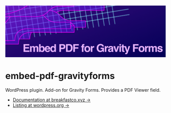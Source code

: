 ![Embed PDF for Gravity Forms](assets/banner-1544x500.jpg)

# embed-pdf-gravityforms
WordPress plugin. Add-on for Gravity Forms. Provides a PDF Viewer field.

- [Documentation at breakfastco.xyz →](https://breakfastco.xyz/embed-pdf-gravityforms/)
- [Listing at wordpress.org →](https://wordpress.org/plugins/embed-pdf-gravityforms/)